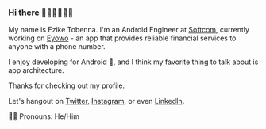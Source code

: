 ### Hi there 👋🏾👋🏽👋🏽

My name is Ezike Tobenna. I'm an Android Engineer at [Softcom](https://softcom.ng), currently working on [Eyowo](https://play.google.com/store/apps/details?id=com.eyowo.android) - an app that provides reliable financial services to anyone with a phone number. 

I enjoy developing for Android 🤖, and I think my favorite thing to talk about is app architecture. 

Thanks for checking out my profile.

Let's hangout on [Twitter](https://twitter.com/T0bey_), [Instagram](https://www.instagram.com/misterr_tee/), or even [LinkedIn](https://www.linkedin.com/in/tobenna-ezike/).

👨🏽 Pronouns: He/Him

